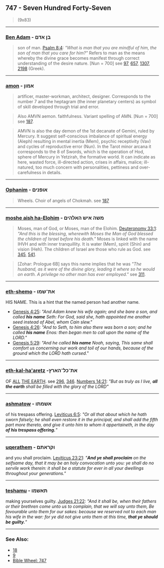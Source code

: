 ## 747 - Seven Hundred Forty-Seven
> (9x83)

---

### [Ben Adam](/keys/BNf.ADM) - בן אדם
> son of man. [Psalm 8:4](http://biblehub.com/psalms/8-4.htm): *"What is man that you are mindful of him, the son of man that you care for him?"* Refers to man as the means whereby the divine grace becomes manifest through correct understanding of the desire nature. [Nun = 700] see [97](97), [657](657), [1307](1307), [2198](2198) (Greek).

---

### [amon](/keys/AMVNf) - אמון
> artificer, master-workman, architect, designer. Corresponds to the number 7 and the heptagram (the inner planetary centers) as symbol of skill developed through trial and error.

> Also AMVN aemon. faithfulness. Variant spelling of AMN. [Nun = 700] see [187](187).

> AMVN is also the day demon of the 1st decanate of Gemini, ruled by Mercury. It suggest self-conscious imbalance of spiritual energy (Aleph) resulting in mental inertia (Mem), psychic receptivity (Vav) and cycles of reproductive error (Nun). In the Tarot minor arcana it corresponds to the 8 of Swords, which is the operation of Hod, sphere of Mercury in Yetzirah, the formative world. It can indicate as here, wasted force, ill-directed action, crises in affairs, malice; ill-natured, too much concern with personalities, pettiness and over-carefulness in details.

---

### [Ophanim](/keys/AVPNIMf) - אופנים
> Wheels. Choir of angels of Chokmah. see [187](187)

---

### [moshe aish ha-Elohim](/keys/MShH.AISh.HALHIM) - משה איש האלהים
> Moses, man of God, or Moses, man of the Elohim. [Deuteronomy 33:1](http://biblehub.com/deuteronomy/33-1.htm): *"And this is the blessing, wherewith Moses the Man of God blessed the children of Israel before his death."* Moses is linked with the name IHVH and with inner tranquillity. It is water (Mem), spirit (Shin) and vision (Heh). The children of Israel are those who rule as God. see [345](345), [541](541).

> [Zohar: Prologue 6B] says this name implies that he was *"The husband, as it were of the divine glory, leading it where so he would on earth. A privilege no other man has ever employed."* see [311](311).

---

### [eth-shemo](/keys/ATh-ShMV) - את־שמו
HIS NAME. This is a hint that the named person had another name.

- [Genesis 4:25](https://biblehub.com/genesis/4-25.htm): *"And Adam knew his wife again; and she bare a son, and called **his name** Seth: For God, said she, hath appointed me another seed instead of Abel, whom Cain slew."*
- [Genesis 4:26](https://biblehub.com/genesis/4-26.htm): *"And to Seth, to him also there was born a son; and he called **his name** Enos: then began men to call upon the name of the LORD."*
- [Genesis 5:29](https://biblehub.com/genesis/5-29.htm): *"And he called **his name** Noah, saying, This same shall comfort us concerning our work and toil of our hands, because of the ground which the LORD hath cursed."*

---

### [eth-kal-ha'aretz](/keys/ATh-KL-HARTz) -את־כל־הארץ
OF [ALL](/keys/KL-HARTz) [THE EARTH](/keys/HARTz). see [296](296), [346](346). [Numbers 14:21](https://biblehub.com/numbers/14-21.htm): *"But as truly as I live, **all the earth** shall be filled with the glory of the LORD"*

---

### [ashmatow](/keys/AShMThV) - אשמתו
of his trespass offering. [Leviticus 6:5](https://biblehub.com/leviticus/6-5.htm): *"Or all that about which he hath sworn falsely; he shall even restore it in the principal, and shall add the fifth part more thereto, and give it unto him to whom it appertaineth, in the day **of his trespass offering.**"*

---

### [uqerathem](/keys/VQRAThM) - וקראתם
and you shall proclaim. [Leviticus 23:21](https://biblehub.com/leviticus/23-21.htm): *"**And ye shall proclaim** on the selfsame day, that it may be an holy convocation unto you: ye shall do no servile work therein: it shall be a statute for ever in all your dwellings throughout your generations."*

---

### [teshamu](/keys/ThAShMV) - תאשמו
making yourselves guilty. [Judges 21:22](https://biblehub.com/judges/21-22.htm): *"And it shall be, when their fathers or their brethren come unto us to complain, that we will say unto them, Be favourable unto them for our sakes: because we reserved not to each man his wife in the war: for ye did not give unto them at this time, **that ye should be guilty.**"*

---

### See Also:

- [18](18)
- [9](9)
- [Bible Wheel: 747](https://www.biblewheel.com//GR/GR_Database.php?SearchBy_Gematria=747)
